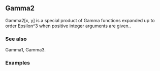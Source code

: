 ##  Gamma2 

Gamma2[x, y] is a special product of Gamma functions expanded up to order Epsilon^3 when positive integer arguments are given..

###  See also 

Gamma1, Gamma3.

###  Examples 